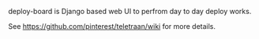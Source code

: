 deploy-board is Django based web UI to perfrom day to day deploy works.


See https://github.com/pinterest/teletraan/wiki for more details.
